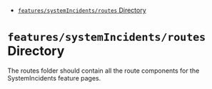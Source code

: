 <!-- START doctoc generated TOC please keep comment here to allow auto update -->
<!-- DON'T EDIT THIS SECTION, INSTEAD RE-RUN doctoc TO UPDATE -->

- [`features/systemIncidents/routes` Directory](#featuressystemincidentsroutes-directory)

<!-- END doctoc generated TOC please keep comment here to allow auto update -->

# `features/systemIncidents/routes` Directory

The routes folder should contain all the route components for the SystemIncidents feature pages.
